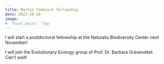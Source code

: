 ```yaml
---
title: Martin Temminck fellowship
date: 2023-10-20
image:
#  focal_point: 'top'
---
```


I will start a postdoctoral fellowship at the Naturalis Biodiversity Center next November!

<!--more-->

I will join the Evolutionary Ecology group of Prof. Dr. Barbara Gravendeel. Can't wait!